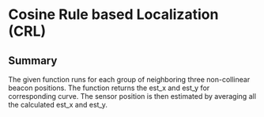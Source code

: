 # Cosine Rule based Localization (CRL)


## Summary

The given function runs for each group of neighboring three non-collinear beacon positions. The function returns the est_x and est_y for corresponding curve. The sensor position is then estimated by averaging  all the calculated est_x and est_y.

